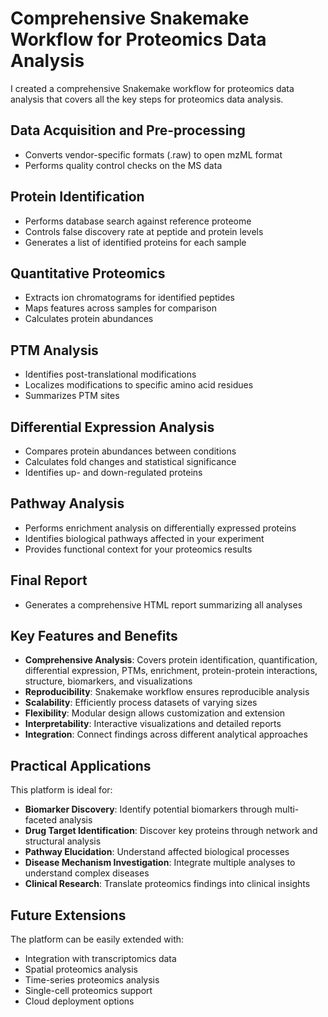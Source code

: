 
# Comprehensive Snakemake Workflow for Proteomics Data Analysis

I created a comprehensive Snakemake workflow for proteomics data analysis that covers all the key steps for proteomics data analysis.

## Data Acquisition and Pre-processing
- Converts vendor-specific formats (.raw) to open mzML format
- Performs quality control checks on the MS data

## Protein Identification
- Performs database search against reference proteome
- Controls false discovery rate at peptide and protein levels
- Generates a list of identified proteins for each sample

## Quantitative Proteomics
- Extracts ion chromatograms for identified peptides
- Maps features across samples for comparison
- Calculates protein abundances

## PTM Analysis
- Identifies post-translational modifications
- Localizes modifications to specific amino acid residues
- Summarizes PTM sites

## Differential Expression Analysis
- Compares protein abundances between conditions
- Calculates fold changes and statistical significance
- Identifies up- and down-regulated proteins

## Pathway Analysis
- Performs enrichment analysis on differentially expressed proteins
- Identifies biological pathways affected in your experiment
- Provides functional context for your proteomics results

## Final Report
- Generates a comprehensive HTML report summarizing all analyses

## Key Features and Benefits
- **Comprehensive Analysis**: Covers protein identification, quantification, differential expression, PTMs, enrichment, protein-protein interactions, structure, biomarkers, and visualizations
- **Reproducibility**: Snakemake workflow ensures reproducible analysis
- **Scalability**: Efficiently process datasets of varying sizes
- **Flexibility**: Modular design allows customization and extension
- **Interpretability**: Interactive visualizations and detailed reports
- **Integration**: Connect findings across different analytical approaches

## Practical Applications
This platform is ideal for:
- **Biomarker Discovery**: Identify potential biomarkers through multi-faceted analysis
- **Drug Target Identification**: Discover key proteins through network and structural analysis
- **Pathway Elucidation**: Understand affected biological processes
- **Disease Mechanism Investigation**: Integrate multiple analyses to understand complex diseases
- **Clinical Research**: Translate proteomics findings into clinical insights

## Future Extensions
The platform can be easily extended with:
- Integration with transcriptomics data
- Spatial proteomics analysis
- Time-series proteomics analysis
- Single-cell proteomics support
- Cloud deployment options









